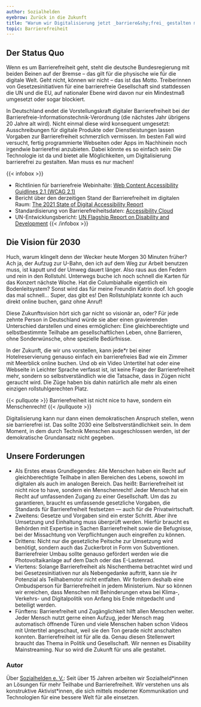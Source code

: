 ```yaml
---
author: Sozialhelden
eyebrow: Zurück in die Zukunft
title: "Warum wir Digitalisierung jetzt _barriere&shy;frei_ gestalten müssen"
topic: Barrierefreiheit
---
```


## Der Status Quo

Wenn es um Barrierefreiheit geht, steht die deutsche Bundesregierung mit beiden Beinen auf der Bremse – das gilt für die physische wie für die digitale Welt. Geht nicht, können wir nicht – das ist das Motto. Treiberinnen von Gesetzesinitiativen für eine barrierefreie Gesellschaft sind stattdessen die UN und die EU, auf nationaler Ebene wird davon nur ein Mindestmaß umgesetzt oder sogar blockiert. 

In Deutschland endet die Vorstellungskraft digitaler Barrierefreiheit bei der Barrierefreie-Informationstechnik-Verordnung (die nächstes Jahr übrigens 20 Jahre alt wird). Nicht einmal diese wird konsequent umgesetzt: Ausschreibungen für digitale Produkte oder Dienstleistungen lassen Vorgaben zur Barrierefreiheit schmerzlich vermissen. Im besten Fall wird versucht, fertig programmierte Webseiten oder Apps im Nachhinein noch irgendwie barrierefrei anzubieten. Dabei könnte es so einfach sein: Die Technologie ist da und bietet alle Möglichkeiten, um Digitalisierung barrierefrei zu gestalten. Man muss es nur machen! 

{{< infobox >}}
- Richtlinien für barrierefreie Webinhalte: [Web Content Accessibility Guidlines 2.1 (WCAG 2.1)](https://www.w3.org/TR/WCAG21/)
- Bericht über den derzeitigen Stand der Barrierefreiheit im digitalen Raum: [The 2021 State of Digital Accessibility Report](https://www.levelaccess.com/resources/2021-state-of-digital-accessibility-report/)
- Standardisierung von Barrierefreiheitsdaten: [Accessibility Cloud](https://www.accessibility.cloud)
- UN-Entwicklungsbericht: [UN Flagship Report on Disability and Development](https://www.un.org/development/desa/disabilities/publication-disability-sdgs.html)
{{< /infobox >}}

## Die Vision für 2030

Huch, warum klingelt denn der Wecker heute Morgen 30 Minuten früher? Ach ja, der Aufzug zur U-Bahn, den ich auf dem Weg zur Arbeit benutzen muss, ist kaputt und der Umweg dauert länger. Also raus aus den Federn und rein in den Rollstuhl. Unterwegs buche ich noch schnell die Karten für das Konzert nächste Woche. Hat die Columbiahalle eigentlich ein Bodenleitsystem? Sonst wird das für meine Freundin Katrin doof. Ich google das mal schnell… Super, das gibt es! Den Rollstuhlplatz konnte ich auch direkt online buchen, ganz ohne Anruf! 

Diese Zukunftsvision hört sich gar nicht so visionär an, oder? Für jede zehnte Person in Deutschland würde sie aber einen gravierenden Unterschied darstellen und eines ermöglichen: Eine gleichberechtigte und selbstbestimmte Teilhabe am gesellschaftlichen Leben, ohne Barrieren, ohne Sonderwünsche, ohne spezielle Bedürfnisse.

In der Zukunft, die wir uns vorstellen, kann jede\*r bei einer Hotelreservierung genauso einfach ein barrierefreies Bad wie ein Zimmer mit Meerblick online buchen. Und ob ein Video Untertitel hat oder eine Webseite in Leichter Sprache verfasst ist, ist keine Frage der Barrierefreiheit mehr, sondern so selbstverständlich wie die Tatsache, dass in Zügen nicht geraucht wird. Die Züge haben bis dahin natürlich alle mehr als einen einzigen rollstuhlgerechten Platz.

{{< pullquote >}}
Barrierefreiheit ist nicht nice to have, sondern ein Menschenrecht!
{{< /pullquote >}}

Digitalisierung kann nur dann einen demokratischen Anspruch stellen, wenn sie barrierefrei ist. Das sollte 2030 eine Selbstverständlichkeit sein. In dem Moment, in dem durch Technik Menschen ausgeschlossen werden, ist der demokratische Grundansatz nicht gegeben. 

## Unsere Forderungen

- Als Erstes etwas Grundlegendes: Alle Menschen haben ein Recht auf gleichberechtigte Teilhabe in allen Bereichen des Lebens, sowohl im digitalen als auch im analogen Bereich. Das heißt: Barrierefreiheit ist nicht nice to have, sondern ein Menschenrecht! Jeder Mensch hat ein Recht auf umfassenden Zugang zu einer Gesellschaft. Um das zu garantieren, braucht es umfassende gesetzliche Vorgaben, die Standards für Barrierefreiheit festsetzen — auch für die Privatwirtschaft. 
- Zweitens: Gesetze und Vorgaben sind ein erster Schritt. Aber ihre Umsetzung und Einhaltung muss überprüft werden. Hierfür braucht es Behörden mit Expertise in Sachen Barrierefreiheit sowie die Befugnisse, bei der Missachtung von Verpflichtungen auch eingreifen zu können. 
- Drittens: Nicht nur die gesetzliche Peitsche zur Umsetzung wird benötigt, sondern auch das Zuckerbrot in Form von Subventionen. Barrierefreier Umbau sollte genauso gefördert werden wie die Photovoltaikanlage auf dem Dach oder das E-Lastenrad.
- Viertens: Solange Barrierefreiheit als Nischenthema betrachtet wird und bei Gesetzesinitiativen nur als Nebengedanke auftritt, kann sie ihr Potenzial als Teilhabemotor nicht entfalten. Wir fordern deshalb eine Ombudsperson für Barrierefreiheit in jedem Ministerium. Nur so können wir erreichen, dass Menschen mit Behinderungen etwa bei Klima-, Verkehrs- und Digitalpolitik von Anfang bis Ende mitgedacht und beteiligt werden. 
- Fünftens: Barrierefreiheit und Zugänglichkeit hilft allen Menschen weiter. Jeder Mensch nutzt gerne einen Aufzug, jeder Mensch mag automatisch öffnende Türen und viele Menschen haben schon Videos mit Untertitel angeschaut, weil sie den Ton gerade nicht anschalten konnten. Barrierefreiheit ist für alle da. Genau diesen Stellenwert braucht das Thema in Politik und Gesellschaft. Wir nennen es Disability Mainstreaming. Nur so wird die Zukunft für uns alle gestaltet.

### Autor

Über [Sozialhelden e. V.](https://sozialhelden.de/en/social-heroes/): Seit über 15 Jahren arbeiten wir Sozialheld\*innen an Lösungen für mehr Teilhabe und Barrierefreiheit. Wir verstehen uns als konstruktive Aktivist\*innen, die sich mittels moderner Kommunikation und Technologien für eine bessere Welt für alle einsetzen.
